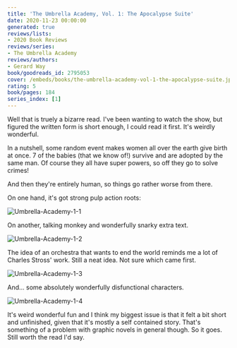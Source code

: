 ```yaml
---
title: 'The Umbrella Academy, Vol. 1: The Apocalypse Suite'
date: 2020-11-23 00:00:00
generated: true
reviews/lists:
- 2020 Book Reviews
reviews/series:
- The Umbrella Academy
reviews/authors:
- Gerard Way
book/goodreads_id: 2795053
cover: /embeds/books/the-umbrella-academy-vol-1-the-apocalypse-suite.jpg
rating: 5
book/pages: 184
series_index: [1]
---
```

Well that is truely a bizarre read. I've been wanting to watch the show, but figured the written form is short enough, I could read it first. It's weirdly wonderful.  

In a nutshell, some random event makes women all over the earth give birth at once. 7 of the babies (that we know of!) survive and are adopted by the same man. Of course they all have super powers, so off they go to solve crimes!  

<!--more-->

And then they're entirely human, so things go rather worse from there.  

On one hand, it's got strong pulp action roots:  

![Umbrella-Academy-1-1](/embeds/books/attachments/umbrella-academy-1-1.jpg)  

On another, talking monkey and wonderfully snarky extra text.  

![Umbrella-Academy-1-2](/embeds/books/attachments/umbrella-academy-1-2.jpg)  

The idea of an orchestra that wants to end the world reminds me a lot of Charles Stross' work. Still a neat idea. Not sure which came first.  

![Umbrella-Academy-1-3](/embeds/books/attachments/umbrella-academy-1-3.jpg)  

And... some absolutely wonderfully disfunctional characters.  

![Umbrella-Academy-1-4](/embeds/books/attachments/umbrella-academy-1-4.jpg)  

It's weird wonderful fun and I think my biggest issue is that it felt a bit short and unfinished, given that it's mostly a self contained story. That's something of a problem with graphic novels in general though. So it goes. Still worth the read I'd say.